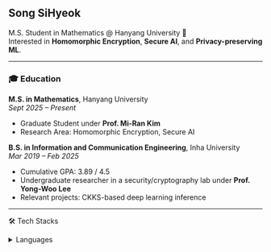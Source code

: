 ## Song SiHyeok

M.S. Student in Mathematics @ Hanyang University 🧠  
Interested in **Homomorphic Encryption**, **Secure AI**, and **Privacy-preserving ML**.

---

### 🎓 Education

**M.S. in Mathematics**, Hanyang University  
_Sept 2025 – Present_  
- Graduate Student under **Prof. Mi-Ran Kim**  
- Research Area: Homomorphic Encryption, Secure AI

**B.S. in Information and Communication Engineering**, Inha University  
_Mar 2019 – Feb 2025_ 

- Cumulative GPA: 3.89 / 4.5 
- Undergraduate researcher in a security/cryptography lab under **Prof. Yong-Woo Lee**
- Relevant projects: CKKS-based deep learning inference
</details>

---
🛠 Tech Stacks
<details> 
   <summary>Languages</summary>
  [Python](https://img.shields.io/badge/Python-3776AB?style=for-the-badge&logo=python&logoColor=white)
  [C++](https://img.shields.io/badge/C++-00599C?style=for-the-badge&logo=c%2B%2B&logoColor=white)
</details>
